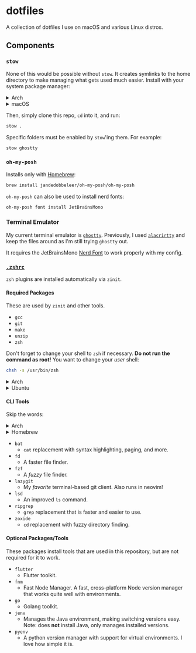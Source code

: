 # dotfiles

A collection of dotfiles I use on macOS and various Linux distros.

## Components

### `stow`

None of this would be possible without `stow`. It creates symlinks to the home directory to make managing what gets used much easier. Install with your system package manager:

<details>

<summary>Arch</summary>

```bash
sudo pacman -S stow
```

</details>

<details>

<summary>macOS</summary>

```bash
brew install stow
```

</details>

Then, simply clone this repo, `cd` into it, and run:

```bash
stow .
```

Specific folders must be enabled by `stow`'ing them. For example:

```bash
stow ghostty
```

### `oh-my-posh`

Installs only with [Homebrew](https://brew.sh/):

```bash
brew install jandedobbeleer/oh-my-posh/oh-my-posh
```

`oh-my-posh` can also be used to install nerd fonts:

```bash
oh-my-posh font install JetBrainsMono
```

### Terminal Emulator

My current terminal emulator is [`ghostty`](https://ghostty.org). Previously, I used [`alacrirtty`](https://alacritty.org/index.html) and keep the files around as I'm still trying `ghostty` out.

It requires the JetBrainsMono [Nerd Font](https://www.nerdfonts.com/font-downloads) to work properly with my config.

### [`.zshrc`](.zshrc)

`zsh` plugins are installed automatically via `zinit`.

#### Required Packages

These are used by `zinit` and other tools.

- `gcc`
- `git`
- `make`
- `unzip`
- `zsh`

Don't forget to change your shell to `zsh` if necessary. **Do not run the command as root!** You want to change your *user* shell:

```bash
chsh -s /usr/bin/zsh
```

<details>

<summary>Arch</summary>

Update and install with one command:

```bash
sudo pacman -Syu gcc git make unzip zsh
```

</details>

<details>

<summary>Ubuntu</summary>

First, update your system:

```bash
sudo apt update && sudo apt upgrade -y --fix-missing
```

Then install the packages:

```bash
sudo apt install build-essential git unzip zsh
```

</details>

#### CLI Tools

Skip the words:

<details>

<summary>Arch</summary>

```bash
sudo pacman -S bat fd fzf lazygit lsd ripgrep zoxide
```

</details>

<details>

<summary>Homebrew</summary>

```bash
brew install bat fd fzf lazygit lsd ripgrep zoxide
```

</details>

- `bat`
    - `cat` replacement with syntax highlighting, paging, and more.
- `fd`
    - A faster file finder.
- `fzf`
    - A *fuzzy* file finder.
- `lazygit`
    - My *favorite* terminal-based git client. Also runs in neovim!
- `lsd`
    - An improved `ls` command.
- `ripgrep`
    - `grep` replacement that is faster and easier to use.
- `zoxide`
    - `cd` replacement with fuzzy directory finding.

#### Optional Packages/Tools

These packages install tools that are used in this repository, but are not required for it to work.

- `flutter`
    - Flutter toolkit.
- `fnm`
    - Fast Node Manager. A fast, cross-platform Node version manager that works quite well with environments.
- `go`
    - Golang toolkit.
- `jenv`
    - Manages the Java environment, making switching versions easy. Note: does **not** install Java, only manages installed versions.
- `pyenv`
    - A python version manager with support for virtual environments. I love how simple it is.

